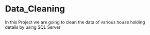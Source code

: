 # Data_Cleaning
In this Project we are going to clean the data of various house holding details by using SQL Server
